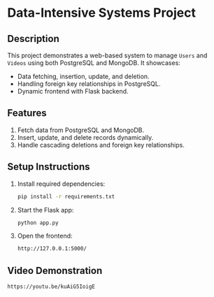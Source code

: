 # Data-Intensive Systems Project

## Description
This project demonstrates a web-based system to manage `Users` and `Videos` using both PostgreSQL and MongoDB. It showcases:
- Data fetching, insertion, update, and deletion.
- Handling foreign key relationships in PostgreSQL.
- Dynamic frontend with Flask backend.

## Features
1. Fetch data from PostgreSQL and MongoDB.
2. Insert, update, and delete records dynamically.
3. Handle cascading deletions and foreign key relationships.

## Setup Instructions
1. Install required dependencies:
   ```bash
   pip install -r requirements.txt

2. Start the Flask app:
   ```bash
   python app.py

3. Open the frontend:
   ```bash
   http://127.0.0.1:5000/

## Video Demonstration

   ```bash
   https://youtu.be/kuAiG5IoigE
